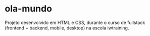 # ola-mundo
Projeto desenvolvido em HTML e CSS, durante o curso de fullstack (frontend + backend, mobile, desktop) na escola iwtraining.
